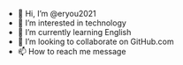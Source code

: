 - 👋 Hi, I’m @eryou2021
- 👀 I’m interested in technology
- 🌱 I’m currently learning English
- 💞️ I’m looking to collaborate on GitHub.com
- 📫 How to reach me message

<!---
eryou2021/eryou2021 is a ✨ special ✨ repository because its `README.md` (this file) appears on your GitHub profile.
You can click the Preview link to take a look at your changes.
--->
